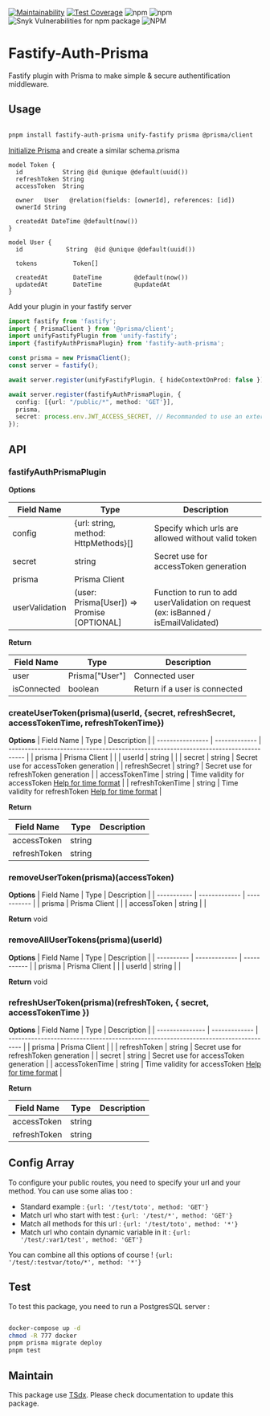 [![Maintainability](https://api.codeclimate.com/v1/badges/6e747003545ffe76ceac/maintainability)](https://codeclimate.com/github/flexper/fastify-auth-prisma/maintainability) [![Test Coverage](https://api.codeclimate.com/v1/badges/6e747003545ffe76ceac/test_coverage)](https://codeclimate.com/github/flexper/fastify-auth-prisma/test_coverage) ![npm](https://img.shields.io/npm/v/fastify-auth-prisma) ![npm](https://img.shields.io/npm/dm/fastify-auth-prisma) ![Snyk Vulnerabilities for npm package](https://img.shields.io/snyk/vulnerabilities/npm/fastify-auth-prisma) ![NPM](https://img.shields.io/npm/l/fastify-auth-prisma)

# Fastify-Auth-Prisma

Fastify plugin with Prisma to make simple & secure authentification middleware.

## Usage

```bash

pnpm install fastify-auth-prisma unify-fastify prisma @prisma/client

```

[Initialize Prisma](https://www.prisma.io/docs/getting-started) and create a similar schema.prisma

```prisma
model Token {
  id           String @id @unique @default(uuid())
  refreshToken String
  accessToken  String

  owner   User   @relation(fields: [ownerId], references: [id])
  ownerId String

  createdAt DateTime @default(now())
}

model User {
  id            String  @id @unique @default(uuid())

  tokens          Token[]

  createdAt       DateTime         @default(now())
  updatedAt       DateTime         @updatedAt
}

```

Add your plugin in your fastify server

```typescript
import fastify from 'fastify';
import { PrismaClient } from '@prisma/client';
import unifyFastifyPlugin from 'unify-fastify';
import {fastifyAuthPrismaPlugin} from 'fastify-auth-prisma';

const prisma = new PrismaClient();
const server = fastify();

await server.register(unifyFastifyPlugin, { hideContextOnProd: false });

await server.register(fastifyAuthPrismaPlugin, {
  config: [{url: "/public/*", method: 'GET'}],
  prisma,
  secret: process.env.JWT_ACCESS_SECRET, // Recommanded to use an external variable but you can use any generated string
});
```

## API

### fastifyAuthPrismaPlugin

**Options**

| Field Name     | Type                                             | Description                                                                        |
| -------------- | ------------------------------------------------ | ---------------------------------------------------------------------------------- |
| config         | {url: string, method: HttpMethods}[]             | Specify which urls are allowed without valid token                                 |
| secret         | string                                           | Secret use for accessToken generation                                              |
| prisma         | Prisma Client                                    |                                                                                    |
| userValidation | (user: Prisma[User]) => Promise<void> [OPTIONAL] | Function to run to add userValidation on request (ex: isBanned / isEmailValidated) |

**Return**

| Field Name  | Type           | Description                   |
| ----------- | -------------- | ----------------------------- |
| user        | Prisma["User"] | Connected user                |
| isConnected | boolean        | Return if a user is connected |

### createUserToken(prisma)(userId, {secret, refreshSecret, accessTokenTime, refreshTokenTime})

**Options**
| Field Name       | Type          | Description                                                                         |
| ---------------- | ------------- | ----------------------------------------------------------------------------------- |
| prisma           | Prisma Client |                                                                                     |
| userId           | string        |                                                                                     |
| secret           | string        | Secret use for accessToken generation                                               |
| refreshSecret    | string?       | Secret use for refreshToken generation                                              |
| accessTokenTime  | string        | Time validity for accessToken [Help for time format](https://github.com/vercel/ms)  |
| refreshTokenTime | string        | Time validity for refreshToken [Help for time format](https://github.com/vercel/ms) |

**Return**

| Field Name   | Type   | Description |
| ------------ | ------ | ----------- |
| accessToken  | string |             |
| refreshToken | string |             |

### removeUserToken(prisma)(accessToken)

**Options**
| Field Name  | Type          | Description |
| ----------- | ------------- | ----------- |
| prisma      | Prisma Client |             |
| accessToken | string        |             |

**Return** void

### removeAllUserTokens(prisma)(userId)

**Options**
| Field Name | Type          | Description |
| ---------- | ------------- | ----------- |
| prisma     | Prisma Client |             |
| userId     | string        |             |

**Return** void

### refreshUserToken(prisma)(refreshToken, { secret, accessTokenTime })

**Options**
| Field Name      | Type          | Description                                                                        |
| --------------- | ------------- | ---------------------------------------------------------------------------------- |
| prisma          | Prisma Client |                                                                                    |
| refreshToken    | string        | Secret use for refreshToken generation                                             |
| secret          | string        | Secret use for accessToken generation                                              |
| accessTokenTime | string        | Time validity for accessToken [Help for time format](https://github.com/vercel/ms) |

**Return**

| Field Name   | Type   | Description |
| ------------ | ------ | ----------- |
| accessToken  | string |             |
| refreshToken | string |             |

## Config Array

To configure your public routes, you need to specify your url and your method. You can use some alias too :

- Standard example : `{url: '/test/toto', method: 'GET'}`
- Match url who start with test : `{url: '/test/*', method: 'GET'}`
- Match all methods for this url : `{url: '/test/toto', method: '*'}`
- Match url who contain dynamic variable in it : `{url: '/test/:var1/test', method: 'GET'}`

You can combine all this options of course ! `{url: '/test/:testvar/toto/*', method: '*'}`

## Test

To test this package, you need to run a PostgresSQL server :

```bash

docker-compose up -d
chmod -R 777 docker
pnpm prisma migrate deploy
pnpm test
```

## Maintain

This package use [TSdx](https://github.com/jaredpalmer/tsdx). Please check documentation to update this package.

